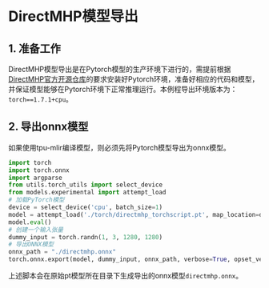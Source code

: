# DirectMHP模型导出
## 1. 准备工作
DirectMHP模型导出是在Pytorch模型的生产环境下进行的，需提前根据[DirectMHP官方开源仓库](https://github.com/hnuzhy/DirectMHP)的要求安装好Pytorch环境，准备好相应的代码和模型，并保证模型能够在Pytorch环境下正常推理运行。本例程导出环境版本为：`torch==1.7.1+cpu`。

## 2. 导出onnx模型
如果使用tpu-mlir编译模型，则必须先将Pytorch模型导出为onnx模型。

```python
import torch
import torch.onnx
import argparse
from utils.torch_utils import select_device
from models.experimental import attempt_load
# 加载PyTorch模型
device = select_device('cpu', batch_size=1)
model = attempt_load('./torch/directmhp_torchscript.pt', map_location=device)
model.eval()
# 创建一个输入张量
dummy_input = torch.randn(1, 3, 1280, 1280)
# 导出ONNX模型
onnx_path = "./directmhp.onnx"
torch.onnx.export(model, dummy_input, onnx_path, verbose=True, opset_version=12,export_params=True)
```

上述脚本会在原始pt模型所在目录下生成导出的onnx模型`directmhp.onnx`。